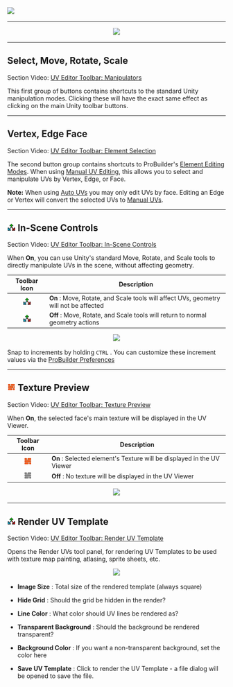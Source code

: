 <div class="site"><a href="https://youtu.be/Ta3HkV_qHTc"><img src="../../images/VidLink_GettingStarted_Slim.png"></a></div>

---

<!-- # Video: UV Editor Toolbar

[![UV Editor Toolbar Video](../images/VideoLink_YouTube_768.png)](@todo)
 -->

<div style="text-align:center">
<img src="../../images/UVToolbar.png">
</div>

---

## Select, Move, Rotate, Scale

<div class="video-link-missing">
Section Video: <a href="@todo">UV Editor Toolbar: Manipulators</a>
</div>

This first group of buttons contains shortcuts to the standard Unity manipulation modes. Clicking these will have the exact same effect as clicking on the main Unity toolbar buttons.

---

## Vertex, Edge Face

<div class="video-link-missing">
Section Video: <a href="@todo">UV Editor Toolbar: Element Selection</a>
</div>

The second button group contains shortcuts to ProBuilder's [Element Editing Modes](../general/fundamentals/#modes). When using [Manual UV Editing](manual-uvs-actions), this allows you to select and manipulate UVs by Vertex, Edge, or Face.  

**Note:** When using [Auto UVs](auto-uvs-actions) you may only edit UVs by face. Editing an Edge or Vertex will convert the selected UVs to [Manual UVs](manual-uvs-actions).

---

## ![In-Scene Controls Toggle](../images/icons/ProBuilderGUI_UV_Manip_On.png) In-Scene Controls

<div class="video-link-missing">
Section Video: <a href="@todo">UV Editor Toolbar: In-Scene Controls</a>
</div>

When **On**, you can use Unity's standard Move, Rotate, and Scale tools to directly manipulate UVs in the scene, without affecting geometry.

Toolbar Icon | Description
:---:|---
![In-Scene ON](../images/icons/ProBuilderGUI_UV_Manip_On.png) | **On** : Move, Rotate, and Scale tools will affect UVs, geometry will not be affected
![In-Scene OFF](../images/icons/ProBuilderGUI_UV_Manip_On.png) |  **Off** : Move, Rotate, and Scale tools will return to normal geometry actions

<div style="text-align:center">
<img src="../../images/UV_InSceneControls.png">
</div>

Snap to increments by holding `CTRL` . You can customize these increment values via the [ProBuilder Preferences](../preferences/preferences)

---

## ![Texture Preview Toggle](../images/icons/ProBuilderGUI_UV_ShowTexture_On.png) Texture Preview

<div class="video-link-missing">
Section Video: <a href="@todo">UV Editor Toolbar: Texture Preview</a>
</div>

When **On**, the selected face's main texture will be displayed in the UV Viewer.

Toolbar Icon | Description
:---:|---
![In-Scene ON](../images/icons/ProBuilderGUI_UV_ShowTexture_On.png) | **On** : Selected element's Texture will be displayed in the UV Viewer
![In-Scene OFF](../images/icons/ProBuilderGUI_UV_ShowTexture_Off.png) |  **Off** : No texture will be displayed in the UV Viewer

<div style="text-align:center">
<img src="../../images/ShowTexturePreview_Example.png">
</div>

---

## ![Render UV Template Button](../images/icons/ProBuilderGUI_UV_Manip_On.png) Render UV Template

<div class="video-link-missing">
Section Video: <a href="@todo">UV Editor Toolbar: Render UV Template</a>
</div>

Opens the Render UVs tool panel, for rendering UV Templates to be used with texture map painting, atlasing, sprite sheets, etc.

<div style="text-align:center">
<img src="../../images/RenderUVsPanel.png">
</div>

* **Image Size** : Total size of the rendered template (always square)

* **Hide Grid** : Should the grid be hidden in the render?

* **Line Color** : What color should UV lines be rendered as?

* **Transparent Background** : Should the background be rendered transparent?

* **Background Color** : If you want a non-transparent background, set the color here

* **Save UV Template** : Click to render the UV Template - a file dialog will be opened to save the file.



